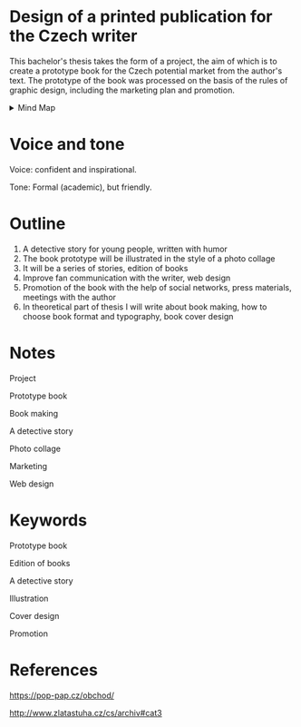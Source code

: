 
# Design of a printed publication for the Czech writer
This bachelor's thesis takes the form of a project, the aim of which is to create a prototype book for the Czech potential market from the author's text. The prototype of the book was processed on the basis of the rules of graphic design, including the marketing plan and promotion.


<details>
  <summary>Mind Map</summary>

  ![Mind map about thesis.](./img/thesis-mind-map.png)
</details>






# Voice and tone
Voice:  confident and inspirational.

Tone: Formal (academic), but friendly.

# Outline
1. A detective story for young people, written with humor
2. The book prototype will be illustrated in the style of a photo collage
3. It will be a series of stories, edition of books
4. Improve fan communication with the writer, web design
5. Promotion of the book with the help of social networks, press materials, meetings with the author
6. In theoretical part of thesis I will write about book making, how to choose book format and typography, book cover design



# Notes

Project

Prototype book

Book making

A detective story

Photo collage

Marketing

Web design

# Keywords

Prototype book

Edition of books

A detective story

Illustration

Cover design

Promotion



# References
https://pop-pap.cz/obchod/

http://www.zlatastuha.cz/cs/archiv#cat3
